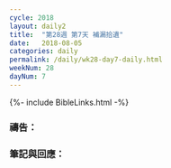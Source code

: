 ```yaml
---
cycle: 2018
layout: daily2
title:  "第28週 第7天 補漏拾遺"
date:   2018-08-05
categories: daily
permalink: /daily/wk28-day7-daily.html
weekNum: 28
dayNum: 7
---
```


{%- include BibleLinks.html -%}

### 禱告：

### 筆記與回應：
